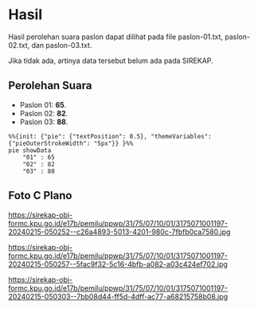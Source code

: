 # Hasil

Hasil perolehan suara paslon dapat dilihat pada file paslon-01.txt, paslon-02.txt, dan paslon-03.txt.

Jika tidak ada, artinya data tersebut belum ada pada SIREKAP.

## Perolehan Suara

 * Paslon 01: **65**.
 * Paslon 02: **82**.
 * Paslon 03: **88**.

```mermaid
%%{init: {"pie": {"textPosition": 0.5}, "themeVariables": {"pieOuterStrokeWidth": "5px"}} }%%
pie showData
    "01" : 65
    "02" : 82
    "03" : 88
```
## Foto C Plano

https://sirekap-obj-formc.kpu.go.id/e17b/pemilu/ppwp/31/75/07/10/01/3175071001197-20240215-050252--c26a4893-5013-4201-980c-7fbfb0ca7580.jpg

https://sirekap-obj-formc.kpu.go.id/e17b/pemilu/ppwp/31/75/07/10/01/3175071001197-20240215-050257--5fac9f32-5c16-4bfb-a082-a03c424ef702.jpg

https://sirekap-obj-formc.kpu.go.id/e17b/pemilu/ppwp/31/75/07/10/01/3175071001197-20240215-050303--7bb08d44-ff5d-4dff-ac77-a68215758b08.jpg
